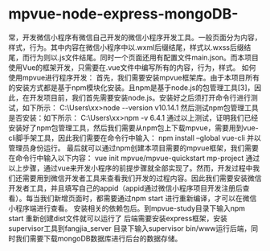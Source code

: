 # mpvue-node-express-mongoDB-
常，开发微信小程序有微信自己开发的微信小程序开发工具。一般页面分为内容，样式，行为。其中内容在微信小程序中以.wxml后缀结尾，样式以.wxss后缀结尾，而行为则以.js文件结尾。同时一个页面还用有配置文件main.json。而本项目使用Vue的框架开发，只需要在.vue文件中编写所有的内容，行为，样式。
如何使用mpvue进行程序开发：
首先，我们需要安装mpvue框架库。由于本项目所有的安装方式都是基于npm模块化安装。且npm是基于node.js的包管理工具[3]，因此，在开发项目前，我们首先需要安装node.js。安装好之后须打开命令行进行测试，如下所示：
C:\Users\xx>node --version
v10.14.1
然后测试npm包管理工具是否安装：如下所示：
C:\Users\xx>npm -v
6.4.1
通过以上测试，证明我们已经安装好了npm包管理工具，然后我们需要从npm包上下载mpvue，需要用到vue-cli脚手架工具，因此我们需要在命令行中输入：
npm install –global vue-cli
并以管理员身份运行。
最后就可以通过npm创建本项目需要的mpvue框架，我们需要在命令行中输入以下内容：
vue init mpvue/mpvue-quickstart mp-project
通过以上步骤，通过vue来开发小程序的前提步骤就全部实现了。然而，开发过程中我们还需要用到微信开发者工具来查看我们开发的过程内容。因此我们需要安装微信开发者工具，并且填写自己的appid（appid通过微信小程序项目开发注册后查看）。每当我们新增页面时，都需要通过npm start 进行重新编译，才可以在微信小程序端进行查看。
安装相关的依赖包后。到mpvue-study目录下输入npm start 重新创建dist文件就可以运行了
后端需要安装express框架，安装supervisor工具到fangjia_server 目录下输入supervisor bin/www运行后端，同时我们需要下载mongoDB数据库进行后台的数据存储。
